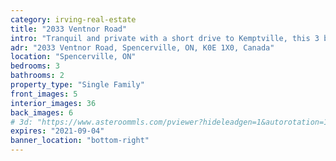 ```yaml
---
category: irving-real-estate
title: "2033 Ventnor Road"
intro: "Tranquil and private with a short drive to Kemptville, this 3 bed 1 bath property is set on 16 treed acres."
adr: "2033 Ventnor Road, Spencerville, ON, K0E 1X0, Canada"
location: "Spencerville, ON"
bedrooms: 3
bathrooms: 2
property_type: "Single Family"
front_images: 5
interior_images: 36
back_images: 6
# 3d: "https://www.asteroommls.com/pviewer?hideleadgen=1&autorotation=1&defaultviewdollhouse=0&showdollhousehotspot=1&stopbgaudio=1&autonav=0&token=6NzYCM41u0OB_Hy7rB44KA"
expires: "2021-09-04"
banner_location: "bottom-right"
---
```

